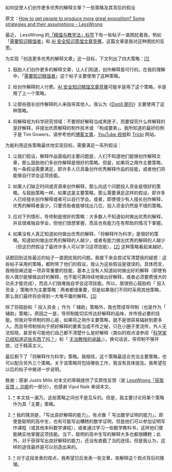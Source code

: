 如何促使人们创作更多优秀的解释文章？一些策略及其背后的假设

原文：[How to get people to produce more great exposition? Some strategies and their assumptions - LessWrong](https://www.lesswrong.com/posts/BddavsuaHLAhkH45Z/how-to-get-people-to-produce-more-great-exposition-some)

最近， LessWrong 的[「精馏与教学法」标签](https://www.lesswrong.com/tag/distillation-and-pedagogy?sortedBy=new)下有一些帖子一直困扰着我，例如「[需要知识精馏者](https://www.lesswrong.com/posts/zo9zKcz47JxDErFzQ/call-for-distillers)」和 [AI 安全知识蒸馏文章竞赛](https://www.lesswrong.com/posts/C5e7ghGmFFwdqaFsT/calling-for-student-submissions-ai-safety-distillation-1)，这篇文章是我对这种困扰的反思。

为实现「创造更多优秀的解释文章」这一目标，下文列出了四大策略：[\[1\]](https://www.lesswrong.com/posts/BddavsuaHLAhkH45Z/how-to-get-people-to-produce-more-great-exposition-some#fn0gh6clgkh77q)

1. 鼓励人们创作更多的解释文章，让人们知道，创作解释是可行的。在我的理解中，「[需要知识精馏者](https://www.lesswrong.com/posts/zo9zKcz47JxDErFzQ/call-for-distillers)」这个帖子主要使用了这种策略。

2. 给创作解释的人付费。[AI 安全知识精馏文章竞赛](https://www.lesswrong.com/posts/C5e7ghGmFFwdqaFsT/calling-for-student-submissions-ai-safety-distillation-1)可能半是用了这个策略，半是用了上一个策略。

3. 让那些擅长创作解释的人来指导其他人。我认为《[Distill 期刊](https://distill.pub/journal/)》主要使用了这种策略。

4. 将解释视为科学研究领域：不要把好解释当成黑匣子，而要探究什么样解释的是好解释，并提出优质解释的制作技术或 「构成要素」。我所知道的最好的例子是 Tim Gowers，请参考他的[博客文章](https://gowers.wordpress.com/category/demystifying-proofs/)，[YouTube 视频](https://www.youtube.com/playlist?list=PLOft35kj95aajgXAFHKklygbpsESMQUid)和 [Tricki](https://web.archive.org/web/20220409083947/http://www.tricki.org/) 网站。

为能利用这些策略最优地实现目标，需要满足一系列假设：

1. 让我们假设，解释作品面临的主要问题是，人们不知道他们能够创作解释文章，那么鼓励他们多创作解释是很好的策略。但是，如果将之用作主要策略，有一条假设需要满足，即许多人已具备创作优秀解释作品的技能，或者他们将能够自行学会这项技能。

2. 如果人们缺乏时间或资源来创作解释，那么向这个问题投入资金是很好的策略。与鼓励策略一样，如果这是主要策略，那么需要满足这样的假设，即许多人已经擅长创作解释或者可以自行学会。或者，即使很少有人擅长创作解释，优秀的解释者虽少，只要资助者能够找出几位，投入资金仍然是不错的策略。

3. 应对下列情形，导师制是很好的策略：大多数人不知道如何做出优秀的解释，并且很难独自学会，但他们很想掌握，而且也有能力在有帮助的情况下掌握。

4. 如果没有人真正知道如何做出优秀的解释，「将解释作为科学」是很好的策略。知道如何做出优秀的解释的人越少，或者有能力做出优秀的解释的人越少（但这仍然假设了最终许多人可以学习这项技能），[\[2\]](https://www.lesswrong.com/posts/BddavsuaHLAhkH45Z/how-to-get-people-to-produce-more-great-exposition-some#fnjpkolv45ugb) 这种策略看起来越好。

话题回到这些最近的帖子一直困扰我的问题。我接下来会尝试写清楚我的疑惑：这些帖子采用的策略，都附带了他们的假设，我认为这些假设是错误的。具体而言，我相信阐述是一项非常重要的技能，基本上没有人知道如何做出好的解释（即使有些人偶尔能够做出好的解释，也不能可靠持续地做出好解释，或者必须要费很大的功夫才能完成），而且人们很难独自学会这项技能。所以，我很担心鼓励和「 投入资金 」策略作为主要策略：两者都很重要，但是如果我们不同时采用其他策略，那么我们最终将会得到一大堆平庸的解释。[\[3\]](https://www.lesswrong.com/posts/BddavsuaHLAhkH45Z/how-to-get-people-to-produce-more-great-exposition-some#fnwgxtkdn0qes)

除了将鼓励和「 投入资金 」作为「 辅助」策略外，我也赞成导师制（也是作为「 辅助」策略）。原因之一是，导师制能切实传达好解释的品味，并传授必要的技能。但我对导师制的担心是，如果将之用作主要策略，就不是很容易辐射到更多人。而且导师制倾向于把好解释的要素当成不传之秘，只在小圈子里流传，外人无法知晓，甚至有可能他们自己都不清楚什么是好解释（类似的观点请参阅「[科学家已经知道这些东西了吗？](https://www.lesswrong.com/posts/WijMw9WkcafmCFgj4/do-scientists-already-know-this-stuff)」和「 [无法教授的卓越](https://www.lesswrong.com/posts/34Tu4SCK5r5Asdrn3/unteachable-excellence)」）。换句话说，导师制不够开放，过于精英主义。

最后剩下了「将解释作为科学」策略。我相信，这个策略最适合充当主要策略，也可以配合另外三个策略。关于该策略将包括哪些工作，我没有具体提及。我希望在以后的帖子中做进一步说明。

致谢：感谢 Justis Mills 对本文的草稿提供了实质性反馈（是 [LessWrong「获取反馈 」功能](https://www.lesswrong.com/posts/nsCwdYJEpmW5Hw5Xm/lesswrong-is-providing-feedback-and-proofreading-on-drafts)的一部分）。也感谢 Vipul Naik 审阅本文。

1. **[^](https://www.lesswrong.com/posts/BddavsuaHLAhkH45Z/how-to-get-people-to-produce-more-great-exposition-some#fnref0gh6clgkh77q)** 本文挂一漏万。这些策略之间也不是互斥的。但是，我主要讨论将某个策略作为其「主要」策略。

2. **[^](https://www.lesswrong.com/posts/BddavsuaHLAhkH45Z/how-to-get-people-to-produce-more-great-exposition-some#fnrefjpkolv45ugb)** 我的猜测是，「写出良好解释的能力」，有点像「 写出数学证明的能力」。即使是聪明的高中生，也有可能写出糟糕的数学证明，但是他们可以参加证明写作课程（或其他本科数学课程），或者通过学习一些数学教科书，这样他们便能确实地掌握这项技能。当下，聪明的高中生写的解释大多也都很糟糕；此外，对于获得写出良好解释的能力，还没有直截了当的途径。但是我认为，这样的途径最终是可以创造出来的。

3. **[^](https://www.lesswrong.com/posts/BddavsuaHLAhkH45Z/how-to-get-people-to-produce-more-great-exposition-some#fnrefwgxtkdn0qes)** 对于这段发表的观点，我希望日后发表一些文章，来解释这个观点背后的推理。